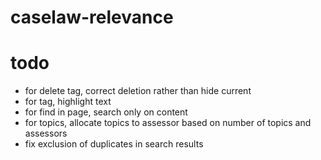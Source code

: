 # caselaw-relevance

# todo
- for delete tag, correct deletion rather than hide current
- for tag, highlight text
- for find in page, search only on content
- for topics, allocate topics to assessor based on number of topics and assessors
- fix exclusion of duplicates in search results
